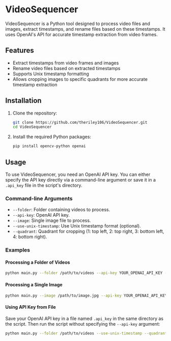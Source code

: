 # VideoSequencer

VideoSequencer is a Python tool designed to process video files and images, extract timestamps, and rename files based on these timestamps. It uses OpenAI's API for accurate timestamp extraction from video frames.

## Features

- Extract timestamps from video frames and images
- Rename video files based on extracted timestamps
- Supports Unix timestamp formatting
- Allows cropping images to specific quadrants for more accurate timestamp extraction

## Installation

1. Clone the repository:

    ```bash
    git clone https://github.com/theriley106/VideoSequencer.git
    cd VideoSequencer
    ```

2. Install the required Python packages:

    ```bash
    pip install opencv-python openai
    ```

## Usage

To use VideoSequencer, you need an OpenAI API key. You can either specify the API key directly via a command-line argument or save it in a `.api_key` file in the script's directory.

### Command-line Arguments

- `--folder`: Folder containing videos to process.
- `--api-key`: OpenAI API key.
- `--image`: Single image file to process.
- `--use-unix-timestamp`: Use Unix timestamp format (optional).
- `--quadrant`: Quadrant for cropping (1: top left, 2: top right, 3: bottom left, 4: bottom right).

### Examples

#### Processing a Folder of Videos

```bash
python main.py --folder /path/to/videos --api-key YOUR_OPENAI_API_KEY --use-unix-timestamp --quadrant 2
```

#### Processing a Single Image

```bash
python main.py --image /path/to/image.jpg --api-key YOUR_OPENAI_API_KEY --quadrant 1
```

#### Using API Key from File

Save your OpenAI API key in a file named `.api_key` in the same directory as the script. Then run the script without specifying the `--api-key` argument:

```bash
python main.py --folder /path/to/videos --use-unix-timestamp --quadrant 2
```
